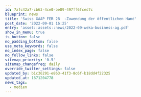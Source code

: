 ```yaml
---
id: 7afc42a7-cb63-4ce0-be89-497ff6fced7c
blueprint: news
title: 'Swiss GAAP FER 28  -Zuwendung der öffentlichen Hand'
post_date: '2022-09-01 16:25'
entry: 'asset::assets::news/2022-09-weka-business-ag.pdf'
show_in_menu: true
is_button: false
no_padding_bottom: false
use_meta_keywords: false
no_index_page: false
no_follow_links: false
sitemap_priority: '0.5'
sitemap_changefreq: daily
override_twitter_settings: false
updated_by: b1c36291-e863-41f3-8c6f-b18dd4f22325
updated_at: 1671204778
news_tags:
  - medien
---
```

